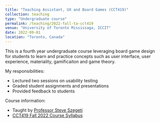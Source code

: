 ```yaml
---
title: "Teaching Assistant, UX and Board Games (CCT419)"
collection: teaching
type: "Undergraduate course"
permalink: /teaching/2022-fall-ta-cct419
venue: "University of Toronto Mississaga, ICCIT"
date: 2022-09-01
location: "Toronto, Canada"
---
```


This is a fourth year undergraduate course leveraging board game design for students to learn and practice concepts such as user interface, user experience, materiality, gamificaiton and game theory.

My responsibilities:
- Lectured two sessions on usability testing
- Graded student assignments and presentations
- Provided feedback to students

Course information:
- Taught by [Professor Steve Szegeti](https://www.utm.utoronto.ca/iccit/people/steve-szigeti)
- [CCT419 Fall 2022 Course Syllabus](/files/CCT419%20Fall%202022%20Syllabus.pdf)
